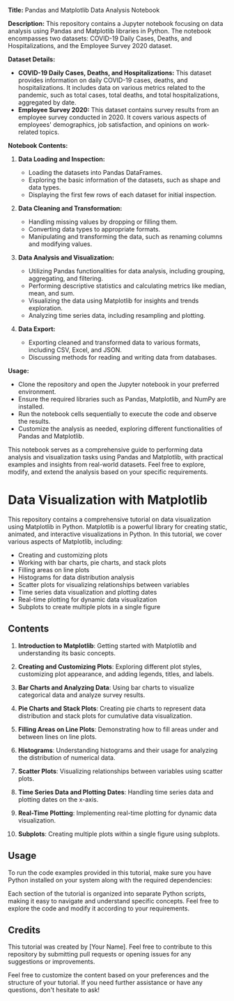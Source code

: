 **Title:** Pandas and Matplotlib Data Analysis Notebook

**Description:**
This repository contains a Jupyter notebook focusing on data analysis using Pandas and Matplotlib libraries in Python. The notebook encompasses two datasets: COVID-19 Daily Cases, Deaths, and Hospitalizations, and the Employee Survey 2020 dataset. 

**Dataset Details:**
- **COVID-19 Daily Cases, Deaths, and Hospitalizations:** This dataset provides information on daily COVID-19 cases, deaths, and hospitalizations. It includes data on various metrics related to the pandemic, such as total cases, total deaths, and total hospitalizations, aggregated by date.
- **Employee Survey 2020:** This dataset contains survey results from an employee survey conducted in 2020. It covers various aspects of employees' demographics, job satisfaction, and opinions on work-related topics.

**Notebook Contents:**
1. **Data Loading and Inspection:** 
   - Loading the datasets into Pandas DataFrames.
   - Exploring the basic information of the datasets, such as shape and data types.
   - Displaying the first few rows of each dataset for initial inspection.

2. **Data Cleaning and Transformation:** 
   - Handling missing values by dropping or filling them.
   - Converting data types to appropriate formats.
   - Manipulating and transforming the data, such as renaming columns and modifying values.

3. **Data Analysis and Visualization:** 
   - Utilizing Pandas functionalities for data analysis, including grouping, aggregating, and filtering.
   - Performing descriptive statistics and calculating metrics like median, mean, and sum.
   - Visualizing the data using Matplotlib for insights and trends exploration.
   - Analyzing time series data, including resampling and plotting.

4. **Data Export:** 
   - Exporting cleaned and transformed data to various formats, including CSV, Excel, and JSON.
   - Discussing methods for reading and writing data from databases.

**Usage:**
- Clone the repository and open the Jupyter notebook in your preferred environment.
- Ensure the required libraries such as Pandas, Matplotlib, and NumPy are installed.
- Run the notebook cells sequentially to execute the code and observe the results.
- Customize the analysis as needed, exploring different functionalities of Pandas and Matplotlib.

This notebook serves as a comprehensive guide to performing data analysis and visualization tasks using Pandas and Matplotlib, with practical examples and insights from real-world datasets. Feel free to explore, modify, and extend the analysis based on your specific requirements.

# Data Visualization with Matplotlib

This repository contains a comprehensive tutorial on data visualization using Matplotlib in Python. Matplotlib is a powerful library for creating static, animated, and interactive visualizations in Python. In this tutorial, we cover various aspects of Matplotlib, including:

- Creating and customizing plots
- Working with bar charts, pie charts, and stack plots
- Filling areas on line plots
- Histograms for data distribution analysis
- Scatter plots for visualizing relationships between variables
- Time series data visualization and plotting dates
- Real-time plotting for dynamic data visualization
- Subplots to create multiple plots in a single figure

## Contents

1. **Introduction to Matplotlib**: Getting started with Matplotlib and understanding its basic concepts.

2. **Creating and Customizing Plots**: Exploring different plot styles, customizing plot appearance, and adding legends, titles, and labels.

3. **Bar Charts and Analyzing Data**: Using bar charts to visualize categorical data and analyze survey results.

4. **Pie Charts and Stack Plots**: Creating pie charts to represent data distribution and stack plots for cumulative data visualization.

5. **Filling Areas on Line Plots**: Demonstrating how to fill areas under and between lines on line plots.

6. **Histograms**: Understanding histograms and their usage for analyzing the distribution of numerical data.

7. **Scatter Plots**: Visualizing relationships between variables using scatter plots.

8. **Time Series Data and Plotting Dates**: Handling time series data and plotting dates on the x-axis.

9. **Real-Time Plotting**: Implementing real-time plotting for dynamic data visualization.

10. **Subplots**: Creating multiple plots within a single figure using subplots.

## Usage

To run the code examples provided in this tutorial, make sure you have Python installed on your system along with the required dependencies:

Each section of the tutorial is organized into separate Python scripts, making it easy to navigate and understand specific concepts. Feel free to explore the code and modify it according to your requirements.

## Credits

This tutorial was created by [Your Name]. Feel free to contribute to this repository by submitting pull requests or opening issues for any suggestions or improvements.

Feel free to customize the content based on your preferences and the structure of your tutorial. If you need further assistance or have any questions, don't hesitate to ask!
